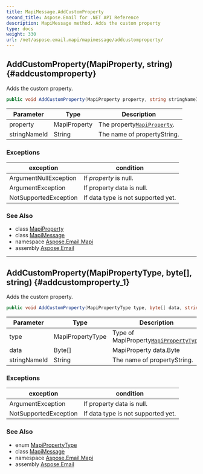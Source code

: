 ```yaml
---
title: MapiMessage.AddCustomProperty
second_title: Aspose.Email for .NET API Reference
description: MapiMessage method. Adds the custom property
type: docs
weight: 330
url: /net/aspose.email.mapi/mapimessage/addcustomproperty/
---
```

## AddCustomProperty(MapiProperty, string) {#addcustomproperty}

Adds the custom property.

```csharp
public void AddCustomProperty(MapiProperty property, string stringNameId)
```

| Parameter | Type | Description |
| --- | --- | --- |
| property | MapiProperty | The property[`MapiProperty`](../../mapiproperty/). |
| stringNameId | String | The name of propertyString. |

### Exceptions

| exception | condition |
| --- | --- |
| ArgumentNullException | If *property* is null. |
| ArgumentException | If property data is null. |
| NotSupportedException | If data type is not supported yet. |

### See Also

* class [MapiProperty](../../mapiproperty/)
* class [MapiMessage](../)
* namespace [Aspose.Email.Mapi](../../mapimessage/)
* assembly [Aspose.Email](../../../)

---

## AddCustomProperty(MapiPropertyType, byte[], string) {#addcustomproperty_1}

Adds the custom property.

```csharp
public void AddCustomProperty(MapiPropertyType type, byte[] data, string stringNameId)
```

| Parameter | Type | Description |
| --- | --- | --- |
| type | MapiPropertyType | Type of MapiProperty[`MapiPropertyType`](../../mapipropertytype/) |
| data | Byte[] | MapiProperty data.Byte |
| stringNameId | String | The name of propertyString. |

### Exceptions

| exception | condition |
| --- | --- |
| ArgumentException | If property data is null. |
| NotSupportedException | If data type is not supported yet. |

### See Also

* enum [MapiPropertyType](../../mapipropertytype/)
* class [MapiMessage](../)
* namespace [Aspose.Email.Mapi](../../mapimessage/)
* assembly [Aspose.Email](../../../)


